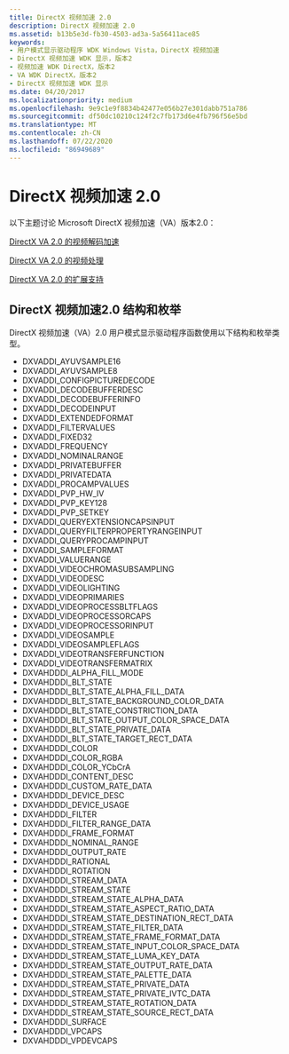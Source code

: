 ```yaml
---
title: DirectX 视频加速 2.0
description: DirectX 视频加速 2.0
ms.assetid: b13b5e3d-fb30-4503-ad3a-5a56411ace85
keywords:
- 用户模式显示驱动程序 WDK Windows Vista，DirectX 视频加速
- DirectX 视频加速 WDK 显示，版本2
- 视频加速 WDK DirectX，版本2
- VA WDK DirectX，版本2
- DirectX 视频加速 WDK 显示
ms.date: 04/20/2017
ms.localizationpriority: medium
ms.openlocfilehash: 9e9c1e9f8834b42477e056b27e301dabb751a786
ms.sourcegitcommit: df50dc10210c124f2c7fb173d6e4fb796f56e5bd
ms.translationtype: MT
ms.contentlocale: zh-CN
ms.lasthandoff: 07/22/2020
ms.locfileid: "86949689"
---
```

# <a name="directx-video-acceleration-20"></a>DirectX 视频加速 2.0

以下主题讨论 Microsoft DirectX 视频加速（VA）版本2.0：

[DirectX VA 2.0 的视频解码加速](video-decode-acceleration-for-directx-va-2-0.md)

[DirectX VA 2.0 的视频处理](video-processing-for-directx-va-2-0.md)

[DirectX VA 2.0 的扩展支持](extended-support-for-directx-va-2-0.md)

## <a name="directx-video-acceleration-20-structures-and-enumerations"></a>DirectX 视频加速2.0 结构和枚举

DirectX 视频加速（VA）2.0 用户模式显示驱动程序函数使用以下结构和枚举类型。

* DXVADDI_AYUVSAMPLE16
* DXVADDI_AYUVSAMPLE8
* DXVADDI_CONFIGPICTUREDECODE
* DXVADDI_DECODEBUFFERDESC
* DXVADDI_DECODEBUFFERINFO
* DXVADDI_DECODEINPUT
* DXVADDI_EXTENDEDFORMAT
* DXVADDI_FILTERVALUES
* DXVADDI_FIXED32
* DXVADDI_FREQUENCY
* DXVADDI_NOMINALRANGE
* DXVADDI_PRIVATEBUFFER
* DXVADDI_PRIVATEDATA
* DXVADDI_PROCAMPVALUES
* DXVADDI_PVP_HW_IV
* DXVADDI_PVP_KEY128
* DXVADDI_PVP_SETKEY
* DXVADDI_QUERYEXTENSIONCAPSINPUT
* DXVADDI_QUERYFILTERPROPERTYRANGEINPUT
* DXVADDI_QUERYPROCAMPINPUT
* DXVADDI_SAMPLEFORMAT
* DXVADDI_VALUERANGE
* DXVADDI_VIDEOCHROMASUBSAMPLING
* DXVADDI_VIDEODESC
* DXVADDI_VIDEOLIGHTING
* DXVADDI_VIDEOPRIMARIES
* DXVADDI_VIDEOPROCESSBLTFLAGS
* DXVADDI_VIDEOPROCESSORCAPS
* DXVADDI_VIDEOPROCESSORINPUT
* DXVADDI_VIDEOSAMPLE
* DXVADDI_VIDEOSAMPLEFLAGS
* DXVADDI_VIDEOTRANSFERFUNCTION
* DXVADDI_VIDEOTRANSFERMATRIX
* DXVAHDDDI_ALPHA_FILL_MODE
* DXVAHDDDI_BLT_STATE
* DXVAHDDDI_BLT_STATE_ALPHA_FILL_DATA
* DXVAHDDDI_BLT_STATE_BACKGROUND_COLOR_DATA
* DXVAHDDDI_BLT_STATE_CONSTRICTION_DATA
* DXVAHDDDI_BLT_STATE_OUTPUT_COLOR_SPACE_DATA
* DXVAHDDDI_BLT_STATE_PRIVATE_DATA
* DXVAHDDDI_BLT_STATE_TARGET_RECT_DATA
* DXVAHDDDI_COLOR
* DXVAHDDDI_COLOR_RGBA
* DXVAHDDDI_COLOR_YCbCrA
* DXVAHDDDI_CONTENT_DESC
* DXVAHDDDI_CUSTOM_RATE_DATA
* DXVAHDDDI_DEVICE_DESC
* DXVAHDDDI_DEVICE_USAGE
* DXVAHDDDI_FILTER
* DXVAHDDDI_FILTER_RANGE_DATA
* DXVAHDDDI_FRAME_FORMAT
* DXVAHDDDI_NOMINAL_RANGE
* DXVAHDDDI_OUTPUT_RATE
* DXVAHDDDI_RATIONAL
* DXVAHDDDI_ROTATION
* DXVAHDDDI_STREAM_DATA
* DXVAHDDDI_STREAM_STATE
* DXVAHDDDI_STREAM_STATE_ALPHA_DATA
* DXVAHDDDI_STREAM_STATE_ASPECT_RATIO_DATA
* DXVAHDDDI_STREAM_STATE_DESTINATION_RECT_DATA
* DXVAHDDDI_STREAM_STATE_FILTER_DATA
* DXVAHDDDI_STREAM_STATE_FRAME_FORMAT_DATA
* DXVAHDDDI_STREAM_STATE_INPUT_COLOR_SPACE_DATA
* DXVAHDDDI_STREAM_STATE_LUMA_KEY_DATA
* DXVAHDDDI_STREAM_STATE_OUTPUT_RATE_DATA
* DXVAHDDDI_STREAM_STATE_PALETTE_DATA
* DXVAHDDDI_STREAM_STATE_PRIVATE_DATA
* DXVAHDDDI_STREAM_STATE_PRIVATE_IVTC_DATA
* DXVAHDDDI_STREAM_STATE_ROTATION_DATA
* DXVAHDDDI_STREAM_STATE_SOURCE_RECT_DATA
* DXVAHDDDI_SURFACE
* DXVAHDDDI_VPCAPS
* DXVAHDDDI_VPDEVCAPS

